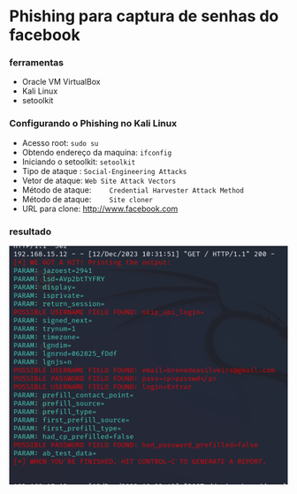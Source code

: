 #  Phishing para captura de senhas do facebook
 
###	ferramentas
- Oracle VM  VirtualBox 
- Kali Linux
- setoolkit
 
 ###	Configurando  o Phishing no Kali Linux
 - Acesso root: ``` sudo su ```
 - Obtendo endereço da maquina: `` ifconfig ``
 - Iniciando o setoolkit: ``` setoolkit ```
 - Tipo de ataque : ``` Social-Engineering Attacks ```
 - Vetor de ataque: ``` Web Site Attack Vectors ```
 - Método de ataque: ```	 Credential Harvester Attack Method ```
 - Método de ataque: ```	 Site cloner ```
 - URL para clone:  http://www.facebook.com


### resultado

![Alt text](./passwd.png "Optional title")


